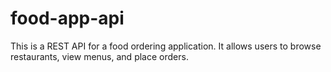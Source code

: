 # food-app-api

This is a REST API for a food ordering application. It allows users to browse restaurants, view menus, and place orders.